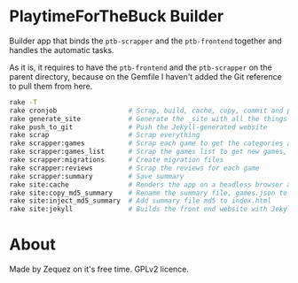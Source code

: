PlaytimeForTheBuck Builder
===========

Builder app that binds the `ptb-scrapper` and the `ptb-frontend` together and handles the automatic tasks.

As it is, it requires to have the `ptb-frontend` and the `ptb-scrapper` on the parent directory, because on the Gemfile I haven't added the Git reference to pull them from here.

```bash
rake -T
rake cronjob                  # Scrap, build, cache, copy, commit and push!
rake generate_site            # Generate the _site with all the things
rake push_to_git              # Push the Jekyll-generated website
rake scrap                    # Scrap everything
rake scrapper:games           # Scrap each game to get the categories and other stuff
rake scrapper:games_list      # Scrap the games list to get new games, prices, and stuff
rake scrapper:migrations      # Create migration files
rake scrapper:reviews         # Scrap the reviews for each game
rake scrapper:summary         # Save summary
rake site:cache               # Renders the app on a headless browser and extract the table conte...
rake site:copy_md5_summary    # Rename the summary file, games.json to add the md5 on the file name
rake site:inject_md5_summary  # Add summary file md5 to index.html
rake site:jekyll              # Builds the front end website with Jekylls
```

About
===========

Made by Zequez on it's free time. GPLv2 licence.